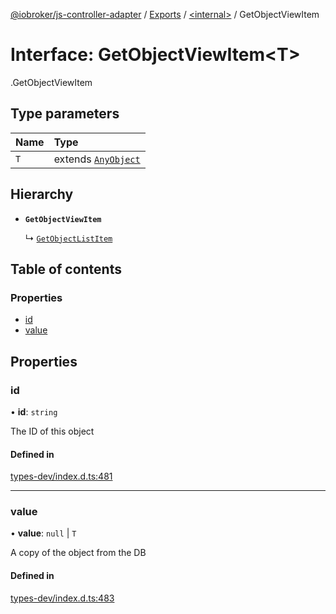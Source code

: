 [@iobroker/js-controller-adapter](../README.md) / [Exports](../modules.md) / [<internal\>](../modules/internal_.md) / GetObjectViewItem

# Interface: GetObjectViewItem<T\>

[<internal>](../modules/internal_.md).GetObjectViewItem

## Type parameters

| Name | Type |
| :------ | :------ |
| `T` | extends [`AnyObject`](../modules/internal_.md#anyobject) |

## Hierarchy

- **`GetObjectViewItem`**

  ↳ [`GetObjectListItem`](internal_.GetObjectListItem.md)

## Table of contents

### Properties

- [id](internal_.GetObjectViewItem.md#id)
- [value](internal_.GetObjectViewItem.md#value)

## Properties

### id

• **id**: `string`

The ID of this object

#### Defined in

[types-dev/index.d.ts:481](https://github.com/ioBroker/ioBroker.js-controller/blob/464b0fd6/packages/types-dev/index.d.ts#L481)

___

### value

• **value**: ``null`` \| `T`

A copy of the object from the DB

#### Defined in

[types-dev/index.d.ts:483](https://github.com/ioBroker/ioBroker.js-controller/blob/464b0fd6/packages/types-dev/index.d.ts#L483)
